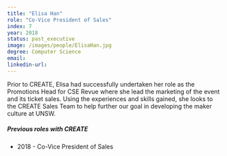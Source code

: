 ```yaml
---
title: "Elisa Han"
role: "Co-Vice President of Sales"
index: 7
year: 2018
status: past_executive
image: /images/people/ElisaHan.jpg
degree: Computer Science
email:
linkedin-url:
---
```

Prior to CREATE, Elisa had successfully undertaken her role as the Promotions Head for CSE Revue where she lead the marketing of the event and its ticket sales. Using the experiences and skills gained, she looks to the CREATE Sales Team to help further our goal in developing the maker culture at UNSW.

##### Previous roles with CREATE

- 2018 - Co-Vice President of Sales

